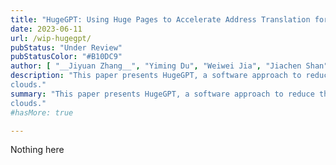 ```yaml
---
title: "HugeGPT: Using Huge Pages to Accelerate Address Translation for Weak Locality Data"
date: 2023-06-11
url: /wip-hugegpt/
pubStatus: "Under Review"
pubStatusColor: "#B10DC9"
author: [ "__Jiyuan Zhang__", "Yiming Du", "Weiwei Jia", "Jiachen Shan", "Xiaoning Ding", "Tianyin Xu" ]
description: "This paper presents HugeGPT, a software approach to reduce the two-dimensional page walk overhead. It eliminates most Page Walk Cache (PWC) misses by strategically clustering page table pages in physical memory. HugeGPT can improve application performance by up to 50% compared to Vanilla KVM in virtualized
clouds."
summary: "This paper presents HugeGPT, a software approach to reduce the two-dimensional page walk overhead. It eliminates most Page Walk Cache (PWC) misses by strategically clustering page table pages in physical memory. HugeGPT can improve application performance by up to 50% compared to Vanilla KVM in virtualized
clouds."
#hasMore: true

---
```


Nothing here

<!-- 
---

##### Metadata

- DOI: [10.1145/3552326.3567487](https://doi.org/10.1145/3552326.3567487)
- PDF: [Download Here](/papers/eurosys23-gemini.pdf)

---

##### Abstract

Using huge pages has become a mainstream method to reduce address translation overhead for big memory workloads in modern computer systems. To create huge pages, system software usually uses page coalescing methods to dynamically combine contiguous base pages. Though page coalescing methods help effectively reduce address translation overhead on native systems, as the paper shows, their effectiveness is substantially undermined on virtualized platforms.

The paper identifies this problem and analyzes the causes. It reveals and experimentally confirms that only huge guest pages backed by huge host pages can effectively reduce address translation overhead. Existing page coalescing methods only aim to increase huge pages at each layer, and fail to consider this cross-layer requirement on the alignmentment of huge pages.

To address this issue, the paper designs Gemini as a cross-layer solution that guides the formation and allocation of huge pages in the guest and the host. With Gemini, the memory management at one layer is aware of the huge pages at the other layer, and manages carefully the memory regions corresponding to these huge pages. This is to increase the potential of forming and allocating huge pages from these regions and minimize the associated cost. Then, it guides page coalescing and huge page allocation to first consider these regions before other memory regions. Because huge pages are preferentially formed and allocated from these regions and less from other regions, huge guest pages backed by huge host pages can be increased without aggravating the adverse effects incurred by excessive huge pages.

Extensive evaluation based on the prototype implementation in Linux/KVM and diverse real-world applications, such as key-value store, web server, and AI workloads, shows that Gemini can reduce TLB misses by up to 83% and improve application performance by up to 126%, compared to state-of-the-art page coalescing methods.

---

##### Citation

Weiwei Jia, Jiyuan Zhang, Jiachen Shan, and Xiaoning Ding. "Making Dynamic Page Coalescing Effective on Virtualized Clouds". In _Proceedings of the 18th European Conference on Computer Systems (EuroSys)_, 2023.
 -->
